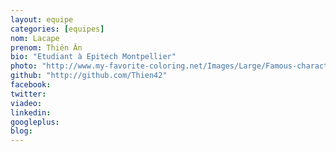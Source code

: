 ```yaml
---
layout: equipe
categories: [equipes]
nom: Lacape
prenom: Thiên Ân
bio: "Etudiant à Epitech Montpellier"
photo: "http://www.my-favorite-coloring.net/Images/Large/Famous-characters-Troll-face-Troll-face-poker-177134.png"
github: "http://github.com/Thien42"
facebook: 
twitter: 
viadeo: 
linkedin: 
googleplus: 
blog: 
---
```

